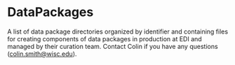 # DataPackages

A list of data package directories organized by identifier and containing files for creating components of data packages in production at EDI and managed by their curation team. Contact Colin if you have any questions (colin.smith@wisc.edu).
